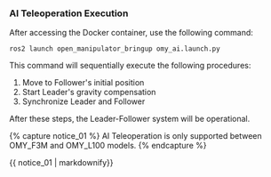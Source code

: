 ### AI Teleoperation Execution  
After accessing the Docker container, use the following command:  
```
ros2 launch open_manipulator_bringup omy_ai.launch.py
```  
This command will sequentially execute the following procedures:  
1. Move to Follower's initial position
2. Start Leader's gravity compensation
3. Synchronize Leader and Follower

After these steps, the Leader-Follower system will be operational.

{% capture notice_01 %}
AI Teleoperation is only supported between OMY_F3M and OMY_L100 models.
{% endcapture %}
<div class="notice--info">{{ notice_01 | markdownify}}</div>
